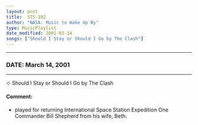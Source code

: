 ```yaml
---
layout: post
title:  STS-102
author: "NASA: Music to Wake Up By"
type: MusicPlaylist
date_modified: 2001-03-14
songs: ["Should I Stay or Should I Go by The Clash"]
---
```


----
### DATE: March 14, 2001
----
⊹ Should I Stay or Should I Go by The Clash

#### Comment:
* played for returning International Space Station Expedition One Commander Bill Shepherd from his wife, Beth.



<br/>
<center>
	<a target="_blank"
	   href="https://twitter.com/intent/tweet?hashtags=Space,NASA,Playlist,NASAWakeupCalls,SpaceProgram&text={{ page.author}}, '{{ page.songs.first }}' {{ page.title }}, {{ page.date | date: '%B %d, %Y' }}. {{ site.url }}{{ page.url }} @nasawakeupcalls">
	   <i class="fab fa-twitter" alt="Tweet this page" style="font-size: 1.3em;"></i>
	</a>
	&nbsp; 	<i class="fas fa-user-astronaut" style="font-size: 1.5em;"></i> &nbsp;
    <a type="amzn" search="'Should I Stay or Should I Go by The Clash'" category="popular music">
        <i class="fab fa-amazon" style="font-size: 1.3em;"></i>
    </a>
</center>
